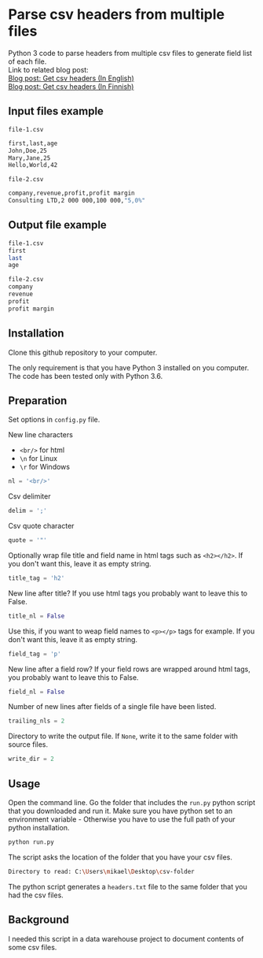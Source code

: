 # Parse csv headers from multiple files

Python 3 code to parse headers from multiple csv files to generate field list of each file.
<br/>
Link to related blog post:
<br/>
[Blog post: Get csv headers (In English)](https://mikaelahonen.com/en/blog/csv-headers-list-using-python/)
<br/>
[Blog post: Get csv headers (In Finnish)](https://mikaelahonen.com/fi/blog/csv-tiedostojen-kentat-listaksi-pythonilla/)

## Input files example
`file-1.csv`
```sh
first,last,age
John,Doe,25
Mary,Jane,25
Hello,World,42
```

`file-2.csv`
```sh
company,revenue,profit,profit margin
Consulting LTD,2 000 000,100 000,"5,0%" 
```

## Output file example
```sh
file-1.csv
first
last
age

file-2.csv
company
revenue
profit
profit margin
```

## Installation

Clone this github repository to your computer.

The only requirement is that you have Python 3 installed on you computer. The code has been tested only with Python 3.6.

## Preparation
Set options in `config.py` file.

New line characters
- `<br/>` for html
- `\n` for Linux
- `\r` for Windows
```python
nl = '<br/>'
```
Csv delimiter
```python
delim = ';'
```
Csv quote character
```python
quote = '"'
```
Optionally wrap file title and field name in html tags such as `<h2></h2>`. If you don't want this, leave it as empty string.
```python
title_tag = 'h2'
```
New line after title? If you use html tags you probably want to leave this to False.
```python
title_nl = False
```
Use this, if you want to weap field names to `<p></p>` tags for example. If you don't want this, leave it as empty string.
```python
field_tag = 'p'
```
New line after a field row? If your field rows are wrapped around html tags, you probably want to leave this to False.
```python
field_nl = False
```
Number of new lines after fields of a single file have been listed.
```python
trailing_nls = 2
```
Directory to write the output file.
If `None`, write it to the same folder with source files.
```python
write_dir = 2
```

## Usage
Open the command line.
Go the folder that includes the `run.py` python script that you downloaded and run it.
Make sure you have python set to an environment variable - Otherwise you have to use the full path of your python installation.
```sh
python run.py
```
The script asks the location of the folder that you have your csv files.
```sh
Directory to read: C:\Users\mikael\Desktop\csv-folder
```

The python script generates a `headers.txt` file to the same folder that you had the csv files.

## Background

I needed this script in a data warehouse project to document contents of some csv files.
